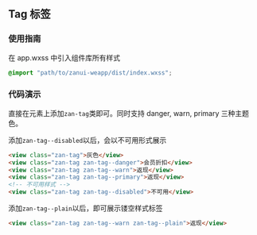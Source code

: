## Tag 标签

### 使用指南
在 app.wxss 中引入组件库所有样式
```css
@import "path/to/zanui-weapp/dist/index.wxss";
```

### 代码演示
直接在元素上添加`zan-tag`类即可。同时支持 danger, warn, primary 三种主题色。

添加`zan-tag--disabled`以后，会以不可用形式展示
```html
<view class="zan-tag">灰色</view>
<view class="zan-tag zan-tag--danger">会员折扣</view>
<view class="zan-tag zan-tag--warn">返现</view>
<view class="zan-tag zan-tag--primary">返现</view>
<!-- 不可用样式 -->
<view class="zan-tag zan-tag--disabled">不可用</view>
```

添加`zan-tag--plain`以后，即可展示镂空样式标签
```html
<view class="zan-tag zan-tag--warn zan-tag--plain">返现</view>
```
